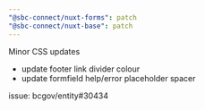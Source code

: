 ```yaml
---
"@sbc-connect/nuxt-forms": patch
"@sbc-connect/nuxt-base": patch
---
```


Minor CSS updates

- update footer link divider colour
- update formfield help/error placeholder spacer

issue: bcgov/entity#30434
